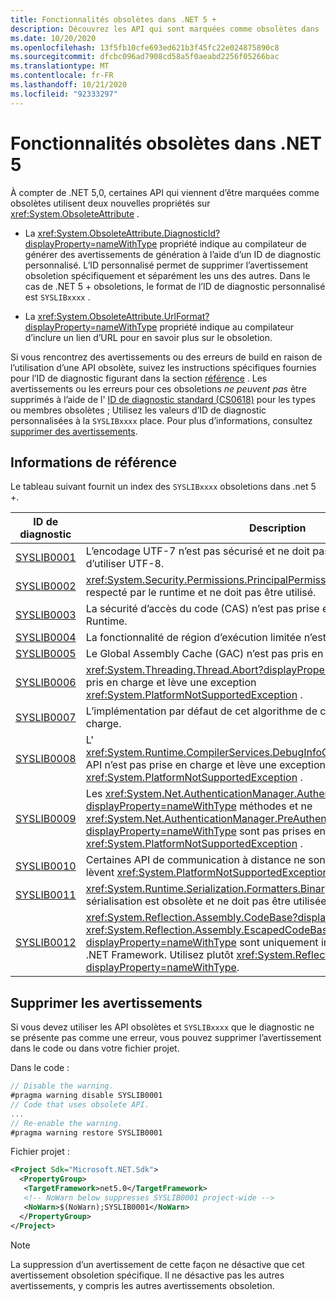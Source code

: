 ```yaml
---
title: Fonctionnalités obsolètes dans .NET 5 +
description: Découvrez les API qui sont marquées comme obsolètes dans .NET 5,0 et versions ultérieures qui génèrent des avertissements du compilateur SYSLIB.
ms.date: 10/20/2020
ms.openlocfilehash: 13f5fb10cfe693ed621b3f45fc22e024875890c8
ms.sourcegitcommit: dfcbc096ad7908cd58a5f0aeabd2256f05266bac
ms.translationtype: MT
ms.contentlocale: fr-FR
ms.lasthandoff: 10/21/2020
ms.locfileid: "92333297"
---
```

# <a name="obsolete-features-in-net-5"></a>Fonctionnalités obsolètes dans .NET 5

À compter de .NET 5,0, certaines API qui viennent d’être marquées comme obsolètes utilisent deux nouvelles propriétés sur <xref:System.ObsoleteAttribute> .

- La <xref:System.ObsoleteAttribute.DiagnosticId?displayProperty=nameWithType> propriété indique au compilateur de générer des avertissements de génération à l’aide d’un ID de diagnostic personnalisé. L’ID personnalisé permet de supprimer l’avertissement obsoletion spécifiquement et séparément les uns des autres. Dans le cas de .NET 5 + obsoletions, le format de l’ID de diagnostic personnalisé est `SYSLIBxxxx` .

- La <xref:System.ObsoleteAttribute.UrlFormat?displayProperty=nameWithType> propriété indique au compilateur d’inclure un lien d’URL pour en savoir plus sur le obsoletion.

Si vous rencontrez des avertissements ou des erreurs de build en raison de l’utilisation d’une API obsolète, suivez les instructions spécifiques fournies pour l’ID de diagnostic figurant dans la section [référence](#reference) . Les avertissements ou les erreurs pour ces obsoletions *ne peuvent pas* être supprimés à l’aide de l' [ID de diagnostic standard (CS0618)](../../csharp/language-reference/compiler-messages/cs0618.md) pour les types ou membres obsolètes ; Utilisez les valeurs d’ID de diagnostic personnalisées à la `SYSLIBxxxx` place. Pour plus d’informations, consultez [supprimer des avertissements](#suppress-warnings).

## <a name="reference"></a>Informations de référence

Le tableau suivant fournit un index des `SYSLIBxxxx` obsoletions dans .net 5 +.

| ID de diagnostic | Description |
| - | - |
| [SYSLIB0001](syslib0001.md) | L’encodage UTF-7 n’est pas sécurisé et ne doit pas être utilisé. Envisagez plutôt d’utiliser UTF-8. |
| [SYSLIB0002](syslib0002.md) | <xref:System.Security.Permissions.PrincipalPermissionAttribute> n’est pas respecté par le runtime et ne doit pas être utilisé. |
| [SYSLIB0003](syslib0003.md) | La sécurité d’accès du code (CAS) n’est pas prise en charge ou respectée par le Runtime. |
| [SYSLIB0004](syslib0004.md) | La fonctionnalité de région d’exécution limitée n’est pas prise en charge. |
| [SYSLIB0005](syslib0005.md) | Le Global Assembly Cache (GAC) n’est pas pris en charge. |
| [SYSLIB0006](syslib0006.md) | <xref:System.Threading.Thread.Abort?displayProperty=nameWithType> n’est pas pris en charge et lève une exception <xref:System.PlatformNotSupportedException> . |
| [SYSLIB0007](syslib0007.md) | L’implémentation par défaut de cet algorithme de chiffrement n’est pas prise en charge. |
| [SYSLIB0008](syslib0008.md) | L' <xref:System.Runtime.CompilerServices.DebugInfoGenerator.CreatePdbGenerator> API n’est pas prise en charge et lève une exception <xref:System.PlatformNotSupportedException> . |
| [SYSLIB0009](syslib0009.md) | Les <xref:System.Net.AuthenticationManager.Authenticate%2A?displayProperty=nameWithType> méthodes et ne <xref:System.Net.AuthenticationManager.PreAuthenticate%2A?displayProperty=nameWithType> sont pas prises en charge et lèvent <xref:System.PlatformNotSupportedException> . |
| [SYSLIB0010](syslib0010.md) | Certaines API de communication à distance ne sont pas prises en charge et lèvent <xref:System.PlatformNotSupportedException> . |
| [SYSLIB0011](syslib0011.md) | <xref:System.Runtime.Serialization.Formatters.Binary.BinaryFormatter> la sérialisation est obsolète et ne doit pas être utilisée. |
| [SYSLIB0012](syslib0012.md) | <xref:System.Reflection.Assembly.CodeBase?displayProperty=nameWithType> et <xref:System.Reflection.Assembly.EscapedCodeBase?displayProperty=nameWithType> sont uniquement inclus pour la compatibilité .NET Framework. Utilisez plutôt <xref:System.Reflection.Assembly.Location?displayProperty=nameWithType>. |

## <a name="suppress-warnings"></a>Supprimer les avertissements

Si vous devez utiliser les API obsolètes et `SYSLIBxxxx` que le diagnostic ne se présente pas comme une erreur, vous pouvez supprimer l’avertissement dans le code ou dans votre fichier projet.

Dans le code :

```csharp
// Disable the warning.
#pragma warning disable SYSLIB0001
// Code that uses obsolete API.
...
// Re-enable the warning.
#pragma warning restore SYSLIB0001
```

Fichier projet :

```xml
<Project Sdk="Microsoft.NET.Sdk">
  <PropertyGroup>
   <TargetFramework>net5.0</TargetFramework>
   <!-- NoWarn below suppresses SYSLIB0001 project-wide -->
   <NoWarn>$(NoWarn);SYSLIB0001</NoWarn>
  </PropertyGroup>
</Project>
```

> [!NOTE]
> La suppression d’un avertissement de cette façon ne désactive que cet avertissement obsoletion spécifique. Il ne désactive pas les autres avertissements, y compris les autres avertissements obsoletion.
